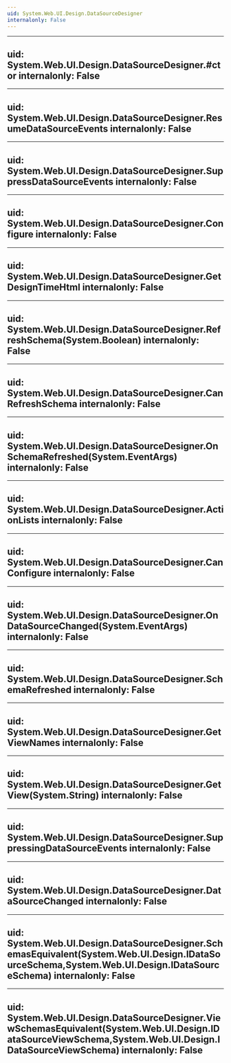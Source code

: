 ```yaml
---
uid: System.Web.UI.Design.DataSourceDesigner
internalonly: False
---
```


---
uid: System.Web.UI.Design.DataSourceDesigner.#ctor
internalonly: False
---

---
uid: System.Web.UI.Design.DataSourceDesigner.ResumeDataSourceEvents
internalonly: False
---

---
uid: System.Web.UI.Design.DataSourceDesigner.SuppressDataSourceEvents
internalonly: False
---

---
uid: System.Web.UI.Design.DataSourceDesigner.Configure
internalonly: False
---

---
uid: System.Web.UI.Design.DataSourceDesigner.GetDesignTimeHtml
internalonly: False
---

---
uid: System.Web.UI.Design.DataSourceDesigner.RefreshSchema(System.Boolean)
internalonly: False
---

---
uid: System.Web.UI.Design.DataSourceDesigner.CanRefreshSchema
internalonly: False
---

---
uid: System.Web.UI.Design.DataSourceDesigner.OnSchemaRefreshed(System.EventArgs)
internalonly: False
---

---
uid: System.Web.UI.Design.DataSourceDesigner.ActionLists
internalonly: False
---

---
uid: System.Web.UI.Design.DataSourceDesigner.CanConfigure
internalonly: False
---

---
uid: System.Web.UI.Design.DataSourceDesigner.OnDataSourceChanged(System.EventArgs)
internalonly: False
---

---
uid: System.Web.UI.Design.DataSourceDesigner.SchemaRefreshed
internalonly: False
---

---
uid: System.Web.UI.Design.DataSourceDesigner.GetViewNames
internalonly: False
---

---
uid: System.Web.UI.Design.DataSourceDesigner.GetView(System.String)
internalonly: False
---

---
uid: System.Web.UI.Design.DataSourceDesigner.SuppressingDataSourceEvents
internalonly: False
---

---
uid: System.Web.UI.Design.DataSourceDesigner.DataSourceChanged
internalonly: False
---

---
uid: System.Web.UI.Design.DataSourceDesigner.SchemasEquivalent(System.Web.UI.Design.IDataSourceSchema,System.Web.UI.Design.IDataSourceSchema)
internalonly: False
---

---
uid: System.Web.UI.Design.DataSourceDesigner.ViewSchemasEquivalent(System.Web.UI.Design.IDataSourceViewSchema,System.Web.UI.Design.IDataSourceViewSchema)
internalonly: False
---
